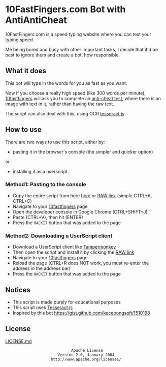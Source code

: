 # 10FastFingers.com Bot with AntiAntiCheat

10FastFingers.com is a speed typing website where you can test your typing speed.

Me being bored and busy with other important tasks, I decide that it'd be best to ignore them and create a bot, how responsible.

## What it does

This bot will type in the words for you as fast as you want.

Now if you choose a really high speed (like 300 words per minute),
[10fastfingers](www.10fastfingers.com) will ask you to complete an [anti-cheat test](https://10fastfingers.com/anticheat/view/1/1),
where there is an image with text in it, rather than having the raw text.

The script can also deal with this, using OCR [tesseract.js](https://tesseract.projectnaptha.com/)

## How to use

There are two ways to use this script, either by:

- pasting it in the browser's console (the simpler and quicker option)

or

- installing it as a userscript.

### Method1: Pasting to the console

- Copy the entire script from here [here](10fastfingers_bot_antianticheat.user.js) or [RAW link](raw/master/10fastfingers_bot_antianticheat.user.js) (simple CTRL+A, CTRL+C)
- Navigate to your [10fastfingers](www.10fastfingers.com) page
- Open the developer console in Google Chrome (CTRL+SHIFT+J)
- Paste (CTRL+V), then hit (ENTER)
- Press the `HACKIT` button that was added to the page

### Method2: Downloading a UserScript client
- Download a UserScript client like [Tampermonkey](https://www.tampermonkey.net/)
- Then open the script and install it by clicking the [RAW link](raw/master/10fastfingers_bot_antianticheat.user.js)
- Navigate to your [10fastfingers](www.10fastfingers.com) page
- Reload the page (CTRL+R does NOT work, you must re-enter the address in the address bar)
- Press the `HACKIT` button that was added to the page


## Notices

- This script is made purely for educational purposes
- This script uses [Tesseract.js](https://tesseract.projectnaptha.com/)
- Inspired by this bot https://gist.github.com/kecebongsoft/1510198

## License

[LICENSE.md]()

                                 Apache License
                           Version 2.0, January 2004
                        http://www.apache.org/licenses/


